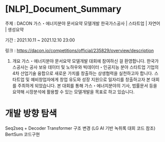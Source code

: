 # [NLP]_Document_Summary

주제 : DACON 가스・에너지분야 문서요약 모델개발 
      한국가스공사 | 스타트업 | 자연어 | 생성요약

기간 : 2021.10.11 ~ 2021.12.10 23:00

링크 : https://dacon.io/competitions/official/235829/overview/description

1. 개요
가스・에너지분야 문서요약 모델개발 대회에 참여하신 걸 환영합니다.
한국가스공사는 공사 보유 데이터 및 노하우와 빅데이터・인공지능 분야 스타트업 기업의 4차 산업기술 융합으로 새로운 가치를 창출하는 상생협력을 실천하고자 합니다.
스타트업 및 예비창업자에게 창업 유도와 성장 지원으로 일자리를 창출하고자 본 대회를 주최하게 되었습니다.
본 대회를 통해 가스・에너지분야의 기사, 법률문서 등을 요약해 시장분석에 활용할 수 있는 모델개발을 목표로 하고 있습니다.

# 개발 방향 탐색

Seq2seq + Decoder
Transformer 구조 변경 (LG AI 기반 녹취록 대회 코드 참조)
BertSum 코드구현
